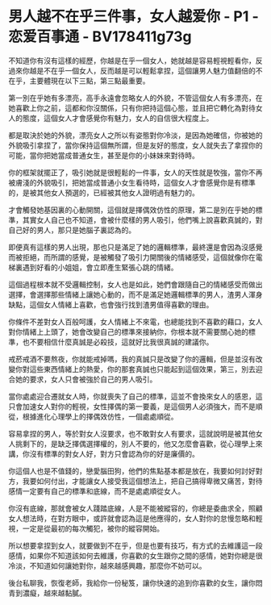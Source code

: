 # 男人越不在乎三件事，女人越爱你 - P1 - 恋爱百事通 - BV178411g73g

不知道你有沒有這樣的經歷，你越是在乎一個女人，她就越是容易輕視輕看你，反過來你越是不在乎一個女人，反而越是可以輕鬆拿捏，這個讓男人魅力值翻倍的不在乎，主要體現在以下三點，第三點最重要。

第一別在乎她有多漂亮，高手永遠會忽略女人的外貌，不管這個女人有多漂亮，在她喜歡上你之前，這都和你沒關係，只有你把持這個心態，並且把它轉化為對待女人的態度，這個女人才會感覺你有魅力，女人的自信很大程度上。

都是取決於她的外貌，漂亮女人之所以有姿態對你冷淡，是因為她確信，你被她的外貌吸引拿捏了，當你保持這個無所謂，但是友好的態度，女人就失去了拿捏你的可能，當你把她當成普通女生，甚至是你的小妹妹來對待時。

你的框架就擺正了，吸引她就是很輕鬆的一件事，女人的天性就是牧強，當你不再被膚淺的外貌吸引，把她當成普通小女生看待時，這個女人才會感覺你是有標準的，是被其他女人預選的，已經被其他女人證明過有魅力的。

才會觸發她基因裏的心動開關，這個就是擇偶效仿性的原理，第二是別在乎她的標準，其實女人自己也不知道，會被什麼樣的男人吸引，他們嘴上說喜歡真誠的，對自己好的男人，那只是她腦子裏認為的。

即便真有這樣的男人出現，那也只是滿足了她的邏輯標準，最終還是會因為沒感覺而被拒絕，而所謂的感覺，是被觸發了吸引力開關後的情緒感受，這個就像你在電梯裏遇到好看的小姐姐，會立即產生緊張心跳的情緒。

這個過程根本就不受邏輯控制，女人也是如此，她們會跟隨自己的情緒感受而做出選擇，會選擇那些情緒上讓她心動的，而不是滿足她邏輯標準的男人，渣男人渾身缺點，這個女人情緒上喜歡，也會強行找到渣男值得喜歡的理由。

你條件不差對女人百般呵護，女人情緒上不來電，也總能找到不喜歡的藉口，女人對你情緒上上頭了，她會改變自己的標準來接納你，你根本就不需要關心她的標準，也不要相信什麼真誠是必殺技，這就好比我很真誠的建議你。

戒菸戒酒不要熬夜，你就能戒掉嗎，我的真誠只是改變了你的邏輯，但是並沒有改變你對這些東西情緒上的熱愛，你的那套真誠也只能起到這個效果，第三，別去迎合她的要求，女人只會被強於自己的男人吸引。

當你處處迎合遷就女人時，你就喪失了自己的標準，這並不會換來女人的感恩，這只會加速女人對你的輕視，女性擇偶的第一要義，是這個男人必須強大，而不是順從，根據進化心理學上的擇偶效仿性，一個處處順從。

容易拿捏的男人，等於對女人沒要求，也不敢對女人有要求，這就說明是被其他女人挑剩下的，是缺乏擇偶選擇權的，別人不要的，他又怎麼會喜歡，從心理學上來講，你沒有標準的對女人好，對方只會認為你的好是廉價的。

你這個人也是不值錢的，戀愛腦田狗，他們的焦點基本都是放在，我要如何討好對方，我要如何付出，才能讓女人接受我這個想法上，把自己搞得卑微又痛苦，對待感情一定要有自己的標準和底線，而不是處處順從女人。

你沒有底線，那就會被女人踐踏底線，人是不能被縱容的，你總是委曲求全，照顧女人想法時，在對方眼中，或許就會認為這是他應得的，女人對你的怠慢忽略和輕視，一定是從最初的每次觸犯，被你的縱容開始。

所以想要拿捏到女人，就要做到不在乎，但是也要有技巧，有方式的去維護這一段感情，如果你不知道該如何去維護，你喜歡的女生跟你之間的感情，她對你總是很冷淡，不知道如何讓她對你，越來越感興趣，那麼你不妨可以。

後台私聊我，恢復老師，我給你一份秘笈，讓你快速的追到你喜歡的女生，讓你悶青到濃癡，越來越黏膩。